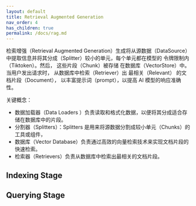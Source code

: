 ```yaml
---
layout: default
title: Retrieval Augmented Generation
nav_order: 4
has_children: true
permalink: /docs/rag.md
---
```


检索增强（Retrieval Augmented Generation）生成将从源数据（DataSource）中提取信息并将其分成（Splitter）较小的单元，每个单元都在模型的
令牌限制内（Tiktoken）。然后， 这些片段（Chunk）被存储 在数据库（VectorStore）中。 当用户发出请求时， 从数据库中检索（Retriever）出
最相关（Relevant） 的文档片段（Document）， 以丰富提示词（prompt），以提高 AI 模型的响应准确性。

关键概念：

- 数据加载器（Data Loaders ）负责读取和格式化数据，以便将其分成适合存储在数据库中的片段。
- 分割器（Splitters）：Splitters 是用来将源数据分割成较小单元（Chunks）的工具或组件，
- 数据库（Vector Database）负责通过高效的向量检索技术来实现文档片段的快速检索。
- 检索器（Retrievers）负责从数据库中检索出最相关的文档片段。

## Indexing Stage

## Querying Stage


